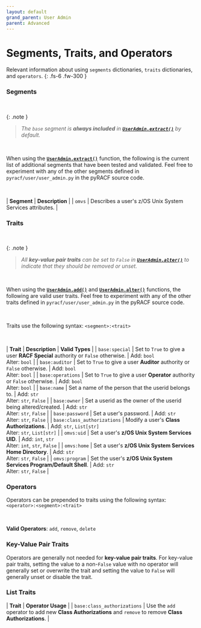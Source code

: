 ```yaml
---
layout: default
grand_parent: User Admin
parent: Advanced
---
```


# Segments, Traits, and Operators

Relevant information about using `segments` dictionaries, `traits` dictionaries, and `operators`.
{: .fs-6 .fw-300 }

### Segments

&nbsp;

{: .note }
> _The `base` segment is **always included** in **[`UserAdmin.extract()`](../standard/extract.md#profile-extract)** by default._

&nbsp;

When using the **[`UserAdmin.extract()`](../standard/extract.md#profile-extract)** function, the following is the current list of additional segments that have been tested and validated. Feel free to experiment with any of the other segments defined in `pyracf/user/user_admin.py` in the pyRACF source code.

&nbsp;

| **Segment** | **Description** |
| `omvs` | Describes a user's z/OS Unix System Services attributes. |

### Traits

&nbsp;

{: .note }
> _All **key-value pair traits** can be set to `False` in **[`UserAdmin.alter()`](./alter.md#useradminalter)** to indicate that they should be removed or unset._

&nbsp;

When using the **[`UserAdmin.add()`](./add.md#useradminadd)** and **[`UserAdmin.alter()`](./alter.md#useradminalter)** functions, the following are valid user traits. Feel free to experiment with any of the other traits defined in `pyracf/user/user_admin.py` in the pyRACF source code.

&nbsp;

Traits use the following syntax: `<segment>:<trait>`

&nbsp;

| **Trait** | **Description** | **Valid Types** |
| `base:special` | Set to `True` to give a user **RACF Special** authority or `False` otherwise. | Add: `bool`<br>Alter: `bool` |
| `base:auditor` | Set to `True` to give a user **Auditor** authority or `False` otherwise. | Add: `bool`<br>Alter: `bool` |
| `base:operations` | Set to `True` to give a user **Operator** authority or `False` otherwise. | Add: `bool`<br>Alter: `bool` |
| `base:name` | Set a name of the person that the userid belongs to. | Add: `str`<br>Alter: `str`, `False` |
| `base:owner` | Set a userid as the owner of the userid being altered/created. | Add: `str`<br>Alter: `str`, `False` |
| `base:password` | Set a user's password. | Add: `str`<br>Alter: `str`, `False` |
| `base:class_authorizations` | Modify a user's **Class Authorizations**. | Add: `str`, `List[str]`<br>Alter: `str`, `List[str]` |
| `omvs:uid` | Set a user's **z/OS Unix System Services UID**. | Add: `int`, `str`<br>Alter: `int`, `str`, `False` |
| `omvs:home` | Set a user's **z/OS Unix System Services Home Directory**. | Add: `str`<br>Alter: `str`, `False` |
| `omvs:program` | Set the user's **z/OS Unix System Services Program/Default Shell**. | Add: `str`<br>Alter: `str`, `False` |

### Operators

Operators can be prepended to traits using the following syntax: `<operator>:<segment>:<trait>`

&nbsp;

**Valid Operators**: `add`, `remove`, `delete`

### Key-Value Pair Traits

Operators are generally not needed for **key-value pair traits**. For key-value pair traits, setting the value to a non-`False` value with no operator will generally set or overwrite the trait and setting the value to `False` will generally unset or disable the trait.

### List Traits

| **Trait** | **Operator Usage** |
| `base:class_authorizations` | Use the `add` operator to add new **Class Authorizations** and `remove` to remove **Class Authorizations**. |